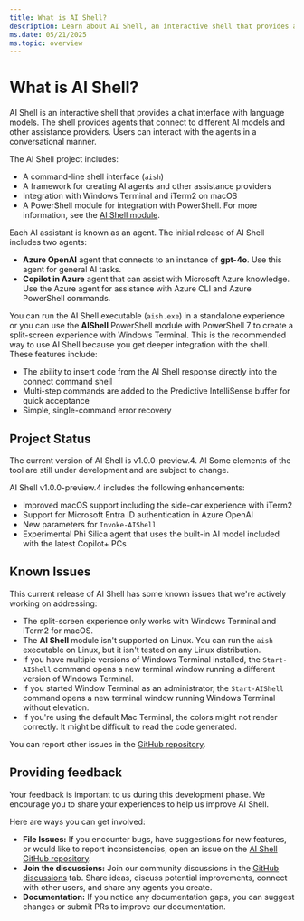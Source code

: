 ```yaml
---
title: What is AI Shell?
description: Learn about AI Shell, an interactive shell that provides a chat interface with language models.
ms.date: 05/21/2025
ms.topic: overview
---
```


# What is AI Shell?

AI Shell is an interactive shell that provides a chat interface with language models. The shell
provides agents that connect to different AI models and other assistance providers. Users can
interact with the agents in a conversational manner.

The AI Shell project includes:

- A command-line shell interface (`aish`)
- A framework for creating AI agents and other assistance providers
- Integration with Windows Terminal and iTerm2 on macOS
- A PowerShell module for integration with PowerShell. For more information, see the
  [AI Shell module][01].

Each AI assistant is known as an agent. The initial release of AI Shell includes two agents:

- **Azure OpenAI** agent that connects to an instance of **gpt-4o**. Use this agent for general
  AI tasks.
- **Copilot in Azure** agent that can assist with Microsoft Azure knowledge. Use the Azure agent for
  assistance with Azure CLI and Azure PowerShell commands.

You can run the AI Shell executable (`aish.exe`) in a standalone experience or you can use the
**AIShell** PowerShell module with PowerShell 7 to create a split-screen experience with Windows
Terminal. This is the recommended way to use AI Shell because you get deeper integration with the
shell. These features include:

- The ability to insert code from the AI Shell response directly into the connect command shell
- Multi-step commands are added to the Predictive IntelliSense buffer for quick acceptance
- Simple, single-command error recovery

## Project Status

The current version of AI Shell is v1.0.0-preview.4. AI Some elements of the tool are still under
development and are subject to change.

AI Shell v1.0.0-preview.4 includes the following enhancements:

- Improved macOS support including the side-car experience with iTerm2
- Support for Microsoft Entra ID authentication in Azure OpenAI
- New parameters for `Invoke-AIShell`
- Experimental Phi Silica agent that uses the built-in AI model included with the latest Copilot+
  PCs

## Known Issues

This current release of AI Shell has some known issues that we're actively working on addressing:

- The split-screen experience only works with Windows Terminal and iTerm2 for macOS.
- The **AI Shell** module isn't supported on Linux. You can run the `aish` executable on Linux,
  but it isn't tested on any Linux distribution.
- If you have multiple versions of Windows Terminal installed, the `Start-AIShell` command opens a
  new terminal window running a different version of Windows Terminal.
- If you started Window Terminal as an administrator, the `Start-AIShell` command opens a new
  terminal window running Windows Terminal without elevation.
- If you're using the default Mac Terminal, the colors might not render correctly. It might be
  difficult to read the code generated.

You can report other issues in the [GitHub repository][03].

## Providing feedback

Your feedback is important to us during this development phase. We encourage you to share your
experiences to help us improve AI Shell.

Here are ways you can get involved:

- **File Issues:** If you encounter bugs, have suggestions for new features, or would like to report
  inconsistencies, open an issue on the [AI Shell GitHub repository][03].
- **Join the discussions:** Join our community discussions in the [GitHub discussions][02] tab.
  Share ideas, discuss potential improvements, connect with other users, and share any agents you
  create.
- **Documentation:** If you notice any documentation gaps, you can suggest changes or submit PRs to
  improve our documentation.

<!-- link references -->
[01]: /powershell/module/aishell/
[02]: https://github.com/PowerShell/ProjectMercury/discussions
[03]: https://github.com/PowerShell/ProjectMercury/issues
